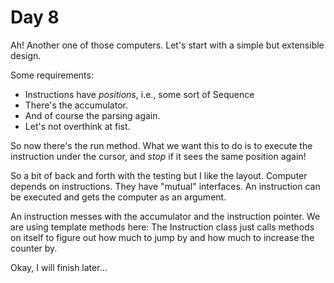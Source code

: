 # Day 8
Ah! Another one of those computers. Let's start with a simple but extensible design.

Some requirements:
- Instructions have _positions_, i.e., some sort of Sequence
- There's the accumulator.
- And of course the parsing again.
- Let's not overthink at fist.

So now there's the run method. What we want this to do is to execute the instruction under the cursor, 
and _stop_ if it sees the same position again!

So a bit of back and forth with the testing but I like the layout. Computer depends on instructions. They have 
"mutual" interfaces. An instruction can be executed and gets the computer as an argument. 

An instruction messes with the accumulator and the instruction pointer. We are using template methods here: 
The Instruction class just calls methods on itself to figure out how much to jump by and how much to increase the counter by.

Okay, I will finish later...